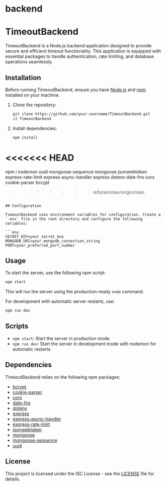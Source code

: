 # backend

# TimeoutBackend

TimeoutBackend is a Node.js backend application designed to provide secure and efficient timeout functionality. This application is equipped with essential packages to handle authentication, rate limiting, and database operations seamlessly.

## Installation

Before running TimeoutBackend, ensure you have [Node.js](https://nodejs.org/) and [npm](https://www.npmjs.com/) installed on your machine.

1. Clone the repository:

   ```bash
   git clone https://github.com/your-username/TimeoutBackend.git
   cd TimeoutBackend
   ```

2. Install dependencies:

   ```bash
   npm install
<<<<<<< HEAD
=======
   npm i nodemon uuid mongoose-sequence mongoose jsonwebtoken express-rate-limit express-async-handler express dotenv date-fns cors cookie-parser bcrypt
>>>>>>> refs/remotes/origin/main
   ```

## Configuration

TimeoutBackend uses environment variables for configuration. Create a `.env` file in the root directory and configure the following variables:

```env
SECRET_KEY=your_secret_key
MONGODB_URI=your_mongodb_connection_string
PORT=your_preferred_port_number
```

## Usage

To start the server, use the following npm script:

```bash
npm start
```

This will run the server using the production-ready `node` command.

For development with automatic server restarts, use:

```bash
npm run dev
```

## Scripts

- `npm start`: Start the server in production mode.
- `npm run dev`: Start the server in development mode with nodemon for automatic restarts.

## Dependencies

TimeoutBackend relies on the following npm packages:

- [bcrypt](https://www.npmjs.com/package/bcrypt)
- [cookie-parser](https://www.npmjs.com/package/cookie-parser)
- [cors](https://www.npmjs.com/package/cors)
- [date-fns](https://www.npmjs.com/package/date-fns)
- [dotenv](https://www.npmjs.com/package/dotenv)
- [express](https://www.npmjs.com/package/express)
- [express-async-handler](https://www.npmjs.com/package/express-async-handler)
- [express-rate-limit](https://www.npmjs.com/package/express-rate-limit)
- [jsonwebtoken](https://www.npmjs.com/package/jsonwebtoken)
- [mongoose](https://www.npmjs.com/package/mongoose)
- [mongoose-sequence](https://www.npmjs.com/package/mongoose-sequence)
- [uuid](https://www.npmjs.com/package/uuid)

## License

This project is licensed under the ISC License - see the [LICENSE](LICENSE) file for details.
